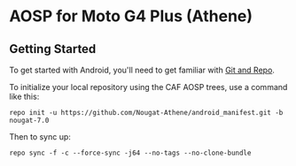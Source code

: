 AOSP for Moto G4 Plus (Athene)
===========

Getting Started
---------------

To get started with Android, you'll need to get
familiar with [Git and Repo](http://source.android.com/source/using-repo.html).

To initialize your local repository using the CAF AOSP trees, use a command like this:

```repo init -u https://github.com/Nougat-Athene/android_manifest.git -b nougat-7.0```

Then to sync up:

```repo sync -f -c --force-sync -j64 --no-tags --no-clone-bundle```
